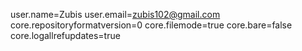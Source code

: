 user.name=Zubis
user.email=zubis102@gmail.com
core.repositoryformatversion=0
core.filemode=true
core.bare=false
core.logallrefupdates=true
